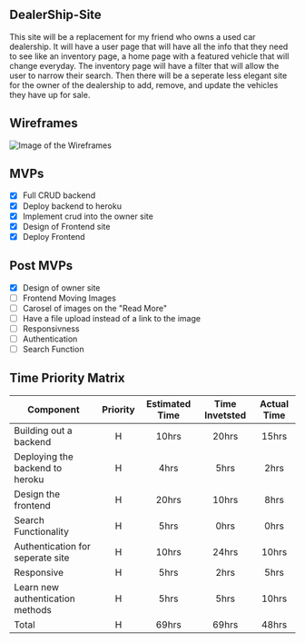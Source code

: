 ## DealerShip-Site
This site will be a replacement for my friend who owns a used car dealership. It will have a user page that will have all the info that they need to see like an inventory page, a home page with a featured vehicle that will change everyday. The inventory page will have a filter that will allow the user to narrow their search. Then there will be a seperate less elegant site for the owner of the dealership to add, remove, and update the vehicles they have up for sale.

## Wireframes 

![Image of the Wireframes](https://i.imgur.com/IaxAooS.png)

## MVPs
- [x] Full CRUD backend
- [x] Deploy backend to heroku
- [x] Implement crud into the owner site
- [x] Design of Frontend site
- [x] Deploy Frontend

## Post MVPs
- [x] Design of owner site
- [ ] Frontend Moving Images
- [ ] Carosel of images on the "Read More"
- [ ] Have a file upload instead of a link to the image
- [ ] Responsivness
- [ ] Authentication
- [ ] Search Function

## Time Priority Matrix

| Component            | Priority | Estimated Time | Time Invetsted | Actual Time |
| -------------------- | :------: | :------------: | :------------: | :---------: |
| Building out a backend |    H     |      10hrs      |      20hrs      |    15hrs     |
| Deploying the backend to heroku     |    H     |      4hrs      |     5hrs      |    2hrs    |
| Design the frontend       |    H     |      20hrs      |      10hrs      |    8hrs     |
| Search Functionality        |    H     |      5hrs      |      0hrs      |    0hrs     |
| Authentication for seperate site          |    H     |      10hrs      |      24hrs      |    10hrs     |
| Responsive           |    H     |      5hrs      |      2hrs      |    5hrs     |
| Learn new authentication methods           |    H     |      5hrs      |      5hrs      |    10hrs     |
| Total                |    H     |     69hrs      |     69hrs      |    48hrs    |
